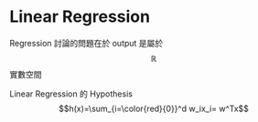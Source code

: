 # Linear Regression

Regression 討論的問題在於 output 是屬於 $$\mathbb{R}$$ 實數空間

Linear Regression 的 Hypothesis
$$h(x)=\sum_{i=\color{red}{0}}^d w_ix_i= w^Tx$$